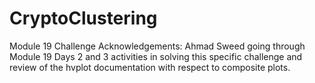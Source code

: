 # CryptoClustering
Module 19 Challenge
Acknowledgements: Ahmad Sweed going through Module 19 Days 2 and 3 activities in solving this specific challenge and review of the hvplot documentation with respect to composite plots.